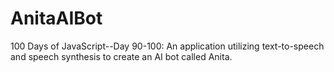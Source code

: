# AnitaAIBot
100 Days of JavaScript--Day 90-100: An application utilizing text-to-speech and speech synthesis to create an AI bot called Anita.
